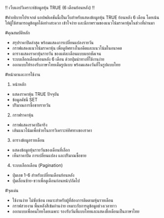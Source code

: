 !! เว็บแอปวิเคราะห์ข้อมูลหุ้น TRUE (6 เดือนย้อนหลัง) !!

#คำอธิบายโปรเจกต์
แอปพลิเคชันนี้เป็นเว็บสำหรับแสดงข้อมูลหุ้น TRUE ย้อนหลัง 6 เดือน โดยเน้นให้ผู้ใช้สามารถดูข้อมูลได้อย่างสะดวก เข้าใจง่าย และมีภาพรวมของแนวโน้มราคาหุ้นในช่วงที่ผ่านมา

#คุณสมบัติหลัก
- สรุปราคาปิดล่าสุด พร้อมแสดงการเปลี่ยนแปลงรายวัน
- กราฟแสดงแนวโน้มราคาหุ้น เพื่อดูทิศทางในอดีตและแนวโน้มในอนาคต
- ตารางแสดงราคาหุ้นรายวัน ของแต่ละเดือนแบบแยกชัดเจน
- ระบบเลือกเดือนย้อนหลัง 6 เดือน ด้วยปุ่มนำทางที่ใช้งานง่าย
- ออกแบบให้รองรับภาษาไทยเต็มรูปแบบ พร้อมแสดงวันที่ในรูปแบบไทย

#หน้าตาและการใช้งาน
1. หน้าหลัก
- แสดงราคาหุ้น TRUE ปัจจุบัน
- ข้อมูลดัชนี SET
- ปริมาณการซื้อขายรายวัน

2. กราฟราคาหุ้น
- กราฟแสดงราคาปิดจริง
- เส้นแนวโน้มเพื่อช่วยในการวิเคราะห์ทิศทางของราคา

3. ตารางข้อมูลรายเดือน
- แสดงข้อมูลหุ้นรายวันของเดือนที่เลือก
- เห็นราคาปิด การเปลี่ยนแปลง และปริมาณซื้อขาย

4. ระบบเลือกเดือน (Pagination)
- ปุ่มเลข 1-6 สำหรับเปลี่ยนเดือนย้อนหลัง
- ปุ่มเลื่อนซ้าย-ขวาเพื่อดูเดือนก่อนหน้า/ถัดไป

#จุดเด่น
- ใช้งานง่าย ไม่ซับซ้อน เหมาะสำหรับผู้ที่ต้องการติดตามหุ้นรายเดือน
- กราฟสวยงาม พื้นหลังสีเข้มอ่านง่าย เหมาะกับการดูข้อมูลช่วงเวลายาว
- ออกแบบเพื่อคนไทยโดยเฉพาะ รองรับวันที่แบบไทยและแสดงชื่อเดือนเป็นภาษาไทย





